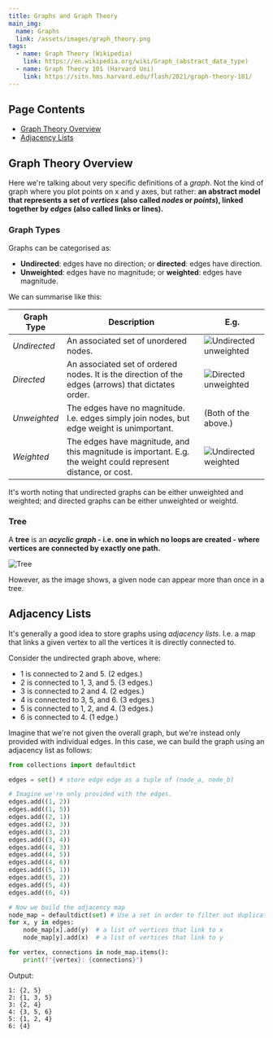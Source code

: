 ```yaml
---
title: Graphs and Graph Theory
main_img:
  name: Graphs
  link: /assets/images/graph_theory.png
tags: 
  - name: Graph Theory (Wikipedia)
    link: https://en.wikipedia.org/wiki/Graph_(abstract_data_type)
  - name: Graph Theory 101 (Harvard Uni)
    link: https://sitn.hms.harvard.edu/flash/2021/graph-theory-101/
---
```


## Page Contents

- [Graph Theory Overview](#graph-theory-overview)
- [Adjacency Lists](#adjacency-lists)

## Graph Theory Overview

Here we're talking about very specific definitions of a _graph_.  Not the kind of graph where you plot points on x and y axes, but rather: **an abstract model that represents a set of _vertices_ (also called _nodes_ or _points_), linked together by _edges_ (also called links or lines).**

### Graph Types

Graphs can be categorised as:

- **Undirected**: edges have no direction; or **directed**: edges have direction.
- **Unweighted**: edges have no magnitude; or **weighted**: edges have magnitude.

We can summarise like this:

|Graph Type|Description|E.g.|
|----------|-----------|----|
|_Undirected_|An associated set of unordered nodes.|![Undirected unweighted](/assets/images/undirected_unweighted.png)|
|_Directed_|An associated set of ordered nodes. It is the direction of the edges (arrows) that dictates order.|![Directed unweighted](/assets/images/directed_unweighted.png)|
|_Unweighted_|The edges have no magnitude. I.e. edges simply join nodes, but edge weight is unimportant.|(Both of the above.)
|_Weighted_|The edges have magnitude, and this magnitude is important.  E.g. the weight could represent distance, or cost.|![Undirected weighted](/assets/images/undirected_weighted.png)|

It's worth noting that undirected graphs can be either unweighted and weighted; and directed graphs can be either unweighted or weightd.

### Tree

A **tree** is an **_acyclic graph_ - i.e. one in which no loops are created - where vertices are connected by exactly one path.**

![Tree](/assets/images/graph_tree.png)

However, as the image shows, a given node can appear more than once in a tree.

## Adjacency Lists

It's generally a good idea to store graphs using _adjacency lists_.  I.e. a map that links a given vertex to all the vertices it is directly connected to.

Consider the undirected graph above, where:

- 1 is connected to 2 and 5. (2 edges.)
- 2 is connected to 1, 3, and 5. (3 edges.)
- 3 is connected to 2 and 4. (2 edges.)
- 4 is connected to 3, 5, and 6. (3 edges.)
- 5 is connected to 1, 2, and 4. (3 edges.)
- 6 is connected to 4. (1 edge.)

Imagine that we're not given the overall graph, but we're instead only provided with individual edges. In this case, we can build the graph using an adjacency list as follows:

```python
from collections import defaultdict

edges = set() # store edge edge as a tuple of (node_a, node_b)

# Imagine we're only provided with the edges.
edges.add((1, 2))
edges.add((1, 5))
edges.add((2, 1))
edges.add((2, 3))
edges.add((3, 2))
edges.add((3, 4))
edges.add((4, 3))
edges.add((4, 5))
edges.add((4, 6))
edges.add((5, 1))
edges.add((5, 2))
edges.add((5, 4))
edges.add((6, 4))

# Now we build the adjacency map
node_map = defaultdict(set) # Use a set in order to filter out duplicate connections
for x, y in edges:
    node_map[x].add(y)  # a list of vertices that link to x
    node_map[y].add(x)  # a list of vertices that link to y

for vertex, connections in node_map.items():
    print(f"{vertex}: {connections}")
```

Output:

```text
1: {2, 5}
2: {1, 3, 5}
3: {2, 4}
4: {3, 5, 6}
5: {1, 2, 4}
6: {4}
```
